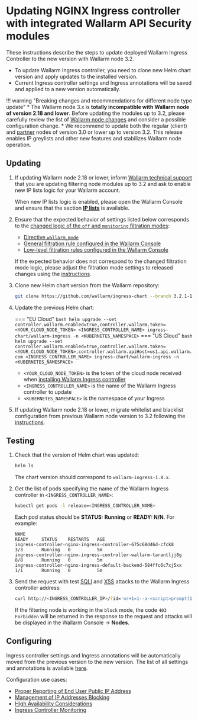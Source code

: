 # Updating NGINX Ingress controller with integrated Wallarm API Security modules

These instructions describe the steps to update deployed Wallarm Ingress Controller to the new version with Wallarm node 3.2.

* To update Wallarm Ingress controller, you need to clone new Helm chart version and apply updates to the installed version.
* Current Ingress controller settings and Ingress annotations will be saved and applied to a new version automatically.

!!! warning "Breaking changes and recommendations for different node type update"
    * The Wallarm node 3.x is **totally incompatible with Wallarm node of version 2.18 and lower**. Before updating the modules up to 3.2, please carefully review the list of [Wallarm node changes](what-is-new.md) and consider a possible configuration change.
    * We recommend to update both the regular (client) and [partner](../partner-waf-node/overview.md) nodes of version 3.0 or lower up to version 3.2. This release enables IP greylists and other new features and stabilizes Wallarm node operation.

## Updating

1. If updating Wallarm node 2.18 or lower, inform [Wallarm technical support](mailto:support@wallarm.com) that you are updating filtering node modules up to 3.2 and ask to enable new IP lists logic for your Wallarm account.

    When new IP lists logic is enabled, please open the Wallarm Console and ensure that the section [**IP lists**](../user-guides/ip-lists/overview.md) is available.
2. Ensure that the expected behavior of settings listed below corresponds to the [changed logic of the `off` and `monitoring` filtration modes](what-is-new.md):
      * [Directive `wallarm_mode`](../admin-en/configure-parameters-en.md#wallarm_mode)
      * [General filtration rule configured in the Wallarm Console](../user-guides/settings/general.md)
      * [Low-level filtration rules configured in the Wallarm Console](../user-guides/rules/wallarm-mode-rule.md)

    If the expected behavior does not correspond to the changed filtration mode logic, please adjust the filtration mode settings to released changes using the [instructions](../admin-en/configure-wallarm-mode.md).
3. Clone new Helm chart version from the Wallarm repository:

    ```bash
    git clone https://github.com/wallarm/ingress-chart --branch 3.2.1-1  --single-branch
    ```
4. Update the previous Helm chart:

    === "EU Cloud"
        ``` bash
        helm upgrade --set controller.wallarm.enabled=true,controller.wallarm.token=<YOUR_CLOUD_NODE_TOKEN> <INGRESS_CONTROLLER_NAME> ingress-chart/wallarm-ingress -n <KUBERNETES_NAMESPACE>
        ```
    === "US Cloud"
        ``` bash
        helm upgrade --set controller.wallarm.enabled=true,controller.wallarm.token=<YOUR_CLOUD_NODE_TOKEN>,controller.wallarm.apiHost=us1.api.wallarm.com <INGRESS_CONTROLLER_NAME> ingress-chart/wallarm-ingress -n <KUBERNETES_NAMESPACE>
        ```

    * `<YOUR_CLOUD_NODE_TOKEN>` is the token of the cloud node received when [installing Wallarm Ingress controller](../admin-en/installation-kubernetes-en.md)
    * `<INGRESS_CONTROLLER_NAME>` is the name of the Wallarm Ingress controller to update
    * `<KUBERNETES_NAMESPACE>` is the namespace of your Ingress
5. If updating Wallarm node 2.18 or lower, migrate whitelist and blacklist configuration from previous Wallarm node version to 3.2 following the [instructions](migrate-ip-lists-to-node-3.md).

## Testing

1. Check that the version of Helm chart was updated:

    ```bash
    helm ls
    ```

    The chart version should correspond to `wallarm-ingress-1.8.x`.
2. Get the list of pods specifying the name of the Wallarm Ingress controller in `<INGRESS_CONTROLLER_NAME>`:
    
    ``` bash
    kubectl get pods -l release=<INGRESS_CONTROLLER_NAME>
    ```

    Each pod status should be **STATUS: Running** or **READY: N/N**. For example:

    ```
    NAME                                                              READY     STATUS    RESTARTS   AGE
    ingress-controller-nginx-ingress-controller-675c68d46d-cfck8      3/3       Running   0          5m
    ingress-controller-nginx-ingress-controller-wallarm-tarantljj8g   8/8       Running   0          5m
    ingress-controller-nginx-ingress-default-backend-584ffc6c7xj5xx   1/1       Running   0          5m
    ```

3. Send the request with test [SQLI](../attacks-vulns-list.md#sql-injection) and [XSS](../attacks-vulns-list.md#crosssite-scripting-xss) attacks to the Wallarm Ingress controller address:

    ```bash
    curl http://<INGRESS_CONTROLLER_IP>/?id='or+1=1--a-<script>prompt(1)</script>'
    ```

    If the filtering node is working in the `block` mode, the code `403 Forbidden` will be returned in the response to the request and attacks will be displayed in the Wallarm Console → **Nodes**.

## Configuring

Ingress controller settings and Ingress annotations will be automatically moved from the previous version to the new version. The list of all settings and annotations is available [here](../admin-en/configure-kubernetes-en.md).

Configuration use cases:

* [Proper Reporting of End User Public IP Address](../admin-en/configuration-guides/wallarm-ingress-controller/best-practices/report-public-user-ip.md)
* [Management of IP Addresses Blocking](../user-guides/ip-lists/overview.md)
* [High Availability Considerations](../admin-en/configuration-guides/wallarm-ingress-controller/best-practices/high-availability-considerations.md)
* [Ingress Controller Monitoring](../admin-en/configuration-guides/wallarm-ingress-controller/best-practices/ingress-controller-monitoring.md)
